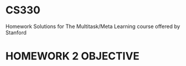 # CS330
Homework Solutions for The Multitask/Meta Learning course offered by Stanford
# HOMEWORK 2 OBJECTIVE

